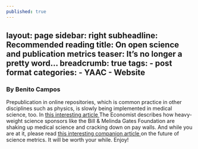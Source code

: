 ```yaml
---
published: true
---
```

layout: page
sidebar: right
subheadline: Recommended reading
title:  On open science and publication metrics
teaser: It’s no longer a pretty word…
breadcrumb: true
tags:
    - post format
categories:
    - YAAC
    - Website
---


### By Benito Campos  


Prepublication in online repositories, which is common practice in other disciplines such as physics, is slowly being implemented in medical science, too. In <a href=" http://www.economist.com/news/science-and-technology/21719438-about-change-findings-medical-research-are-disseminated-too" target="_blank">this interesting article </a>The Economist describes how heavy-weight science sponsors like the Bill & Melinda Gates Foundation are shaking up medical science and cracking down on pay walls. And while you are at it, please read <a href="http://www.economist.com/news/science-and-technology/21719441-alternative-metrics-extend-concept-citation-beyond-journal" target="_blank"> this interesting companion article </a>on the future of science metrics. It will be worth your while. Enjoy!